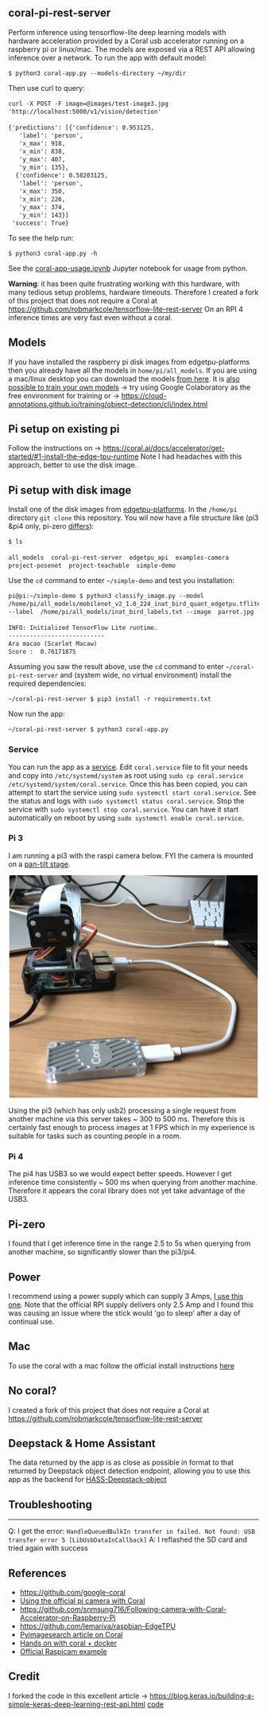 ## coral-pi-rest-server
Perform inference using tensorflow-lite deep learning models with hardware acceleration provided by a Coral usb accelerator running on a raspberry pi or linux/mac. The models are exposed via a REST API allowing inference over a network. To run the app with default model: 
```
$ python3 coral-app.py --models-directory ~/my/dir
```
Then use curl to query:
```
curl -X POST -F image=@images/test-image3.jpg 'http://localhost:5000/v1/vision/detection'

{'predictions': [{'confidence': 0.953125,
   'label': 'person',
   'x_max': 918,
   'x_min': 838,
   'y_max': 407,
   'y_min': 135},
  {'confidence': 0.58203125,
   'label': 'person',
   'x_max': 350,
   'x_min': 226,
   'y_max': 374,
   'y_min': 143}]
 'success': True}
```

To see the help run:
```
$ python3 coral-app.py -h
```

See the [coral-app-usage.ipynb](https://github.com/robmarkcole/coral-pi-rest-server/blob/master/coral-app-usage.ipynb) Jupyter notebook for usage from python.

**Warning**: it has been quite frustrating working with this hardware, with many tedious setup problems, hardware timeouts. Therefore I created a fork of this project that does not require a Coral at https://github.com/robmarkcole/tensorflow-lite-rest-server On an RPI 4 inference times are very fast even without a coral.

## Models
If you have installed the raspberry pi disk images from edgetpu-platforms then you already have all the models in `home/pi/all_models`. If you are using a mac/linux desktop you can download the models [from here](https://github.com/google-coral/edgetpu/tree/master/test_data). It is [also possible to train your own models](https://coral.withgoogle.com/tutorials/edgetpu-models-intro/) -> try using Google Colaboratory as the free environment for training or -> https://cloud-annotations.github.io/training/object-detection/cli/index.html

## Pi setup on existing pi
Follow the instructions on -> https://coral.ai/docs/accelerator/get-started/#1-install-the-edge-tpu-runtime Note I had headaches with this approach, better to use the disk image.

## Pi setup with disk image
Install one of the disk images from [edgetpu-platforms](https://github.com/google-coral/edgetpu-platforms). In the `/home/pi` directory `git clone` this repository. You wil now have a file structure like (pi3 &pi4 only, pi-zero [differs](https://github.com/google-coral/edgetpu-platforms/issues/13)):
```
$ ls

all_models  coral-pi-rest-server  edgetpu_api  examples-camera  project-posenet  project-teachable  simple-demo
```

Use the `cd` command to enter `~/simple-demo` and test you installation:
```
pi@pi:~/simple-demo $ python3 classify_image.py --model /home/pi/all_models/mobilenet_v2_1.0_224_inat_bird_quant_edgetpu.tflite --label  /home/pi/all_models/inat_bird_labels.txt --image  parrot.jpg

INFO: Initialized TensorFlow Lite runtime.
---------------------------
Ara macao (Scarlet Macaw)
Score :  0.76171875
```

Assuming you saw the result above, use the `cd` command to enter `~/coral-pi-rest-server` and (system wide, no virtual environment) install the required dependencies:
```
~/coral-pi-rest-server $ pip3 install -r requirements.txt
```
Now run the app:
```
~/coral-pi-rest-server $ python3 coral-app.py
```
### Service
You can run the app as a [service](https://www.raspberrypi.org/documentation/linux/usage/systemd.md). Edit `coral.service` file to fit your needs and copy into `/etc/systemd/system` as root using `sudo cp coral.service /etc/systemd/system/coral.service`. Once this has been copied, you can attempt to start the service using `sudo systemctl start coral.service`. See the status and logs with `sudo systemctl status coral.service`. Stop the service with `sudo systemctl stop coral.service`. You can have it start automatically on reboot by using `sudo systemctl enable coral.service`.

### Pi 3
I am running a pi3 with the raspi camera below. FYI the camera is mounted on a [pan-tilt stage](https://shop.pimoroni.com/products/pan-tilt-hat).

<p align="center">
<img src="https://github.com/robmarkcole/coral-pi-rest-server/blob/master/images/my_setup.png" width="500">
</p>

Using the pi3 (which has only usb2) processing a single request from another machine via this server takes ~ 300 to 500 ms. Therefore this is certainly fast enough to process images at 1 FPS which in my experience is suitable for tasks such as counting people in a room.

### Pi 4
The pi4 has USB3 so we would expect better speeds. However I get inference time consistently ~ 500 ms when querying from another machine. Therefore it appears the coral library does not yet take advantage of the USB3.

## Pi-zero
I found that I get inference time in the range 2.5 to 5s when querying from another machine, so significantly slower than the pi3/pi4.

## Power
I recommend using a power supply which can supply 3 Amps, [I use this one](https://www.amazon.co.uk/gp/product/B017YW2CKM/ref=ppx_yo_dt_b_asin_title_o00_s00?ie=UTF8&psc=1). Note that the official RPI supply delivers only 2.5 Amp and I found this was causing an issue where the stick would 'go to sleep' after a day of continual use.

## Mac
To use the coral with a mac follow the official install instructions [here](https://coral.ai/docs/accelerator/get-started/#on-mac)

## No coral?
I created a fork of this project that does not require a Coral at https://github.com/robmarkcole/tensorflow-lite-rest-server

## Deepstack & Home Assistant
The data returned by the app is as close as possible in format to that returned by Deepstack object detection endpoint, allowing you to use this app as the backend for [HASS-Deepstack-object](https://github.com/robmarkcole/HASS-Deepstack-object)

## Troubleshooting
-----------------------------
Q: I get the error: `HandleQueuedBulkIn transfer in failed. Not found: USB transfer error 5 [LibUsbDataInCallback]`
A: I reflashed the SD card and tried again with success

## References
* https://github.com/google-coral
* [Using the official pi camera with Coral](https://github.com/nickoala/edgetpu-on-pi)
* https://github.com/snmsung716/Following-camera-with-Coral-Accelerator-on-Raspberry-Pi
* https://github.com/lemariva/raspbian-EdgeTPU
* [Pyimagesearch article on Coral](https://www.pyimagesearch.com/2019/04/22/getting-started-with-google-corals-tpu-usb-accelerator/)
* [Hands on with coral + docker](https://lemariva.com/blog/2019/04/edge-tpu-coral-usb-accelerator-dockerized)
* [Official Raspicam example](https://github.com/google-coral/examples-camera/blob/master/raspicam/classify_capture.py)

## Credit
I forked the code in this excellent article -> https://blog.keras.io/building-a-simple-keras-deep-learning-rest-api.html [code](https://github.com/jrosebr1/simple-keras-rest-api)
